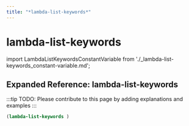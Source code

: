 ```yaml
---
title: "*lambda-list-keywords*"
---
```


# lambda-list-keywords

import LambdaListKeywordsConstantVariable from './_lambda-list-keywords_constant-variable.md';

<LambdaListKeywordsConstantVariable />

## Expanded Reference: lambda-list-keywords

:::tip
TODO: Please contribute to this page by adding explanations and examples
:::

```lisp
(lambda-list-keywords )
```
